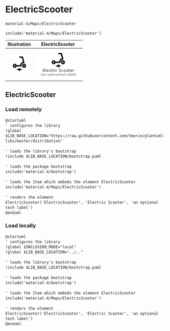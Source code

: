# ElectricScooter


```text
material-4/Maps/ElectricScooter
```

```text
include('material-4/Maps/ElectricScooter')
```



| Illustration | ElectricScooter |
| :---: | :---: |
| ![illustration for Illustration](../../material-4/Maps/ElectricScooter.png) | ![illustration for ElectricScooter](../../material-4/Maps/ElectricScooter.Local.png) |




## ElectricScooter

### Load remotely
```plantuml
@startuml
' configures the library
!global $LIB_BASE_LOCATION="https://raw.githubusercontent.com/tmorin/plantuml-libs/master/distribution"

' loads the library's bootstrap
!include $LIB_BASE_LOCATION/bootstrap.puml

' loads the package bootstrap
include('material-4/bootstrap')

' loads the Item which embeds the element ElectricScooter
include('material-4/Maps/ElectricScooter')

' renders the element
ElectricScooter('ElectricScooter', 'Electric Scooter', 'an optional tech label')
@enduml
```

### Load locally
```plantuml
@startuml
' configures the library
!global $INCLUSION_MODE="local"
!global $LIB_BASE_LOCATION="../.."

' loads the library's bootstrap
!include $LIB_BASE_LOCATION/bootstrap.puml

' loads the package bootstrap
include('material-4/bootstrap')

' loads the Item which embeds the element ElectricScooter
include('material-4/Maps/ElectricScooter')

' renders the element
ElectricScooter('ElectricScooter', 'Electric Scooter', 'an optional tech label')
@enduml
```

